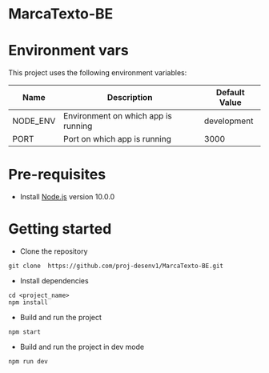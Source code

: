 # MarcaTexto-BE

# Environment vars
This project uses the following environment variables:

| Name                          | Description                         | Default Value                                  |
| ----------------------------- | ------------------------------------| -----------------------------------------------|
|NODE_ENV           | Environment on which app is running            | development      |
|PORT           | Port on which app is running            | 3000      |

# Pre-requisites
- Install [Node.js](https://nodejs.org/en/) version 10.0.0


# Getting started
- Clone the repository
```
git clone  https://github.com/proj-desenv1/MarcaTexto-BE.git
```
- Install dependencies
```
cd <project_name>
npm install
```
- Build and run the project
```
npm start
```
- Build and run the project in dev mode
```
npm run dev
```